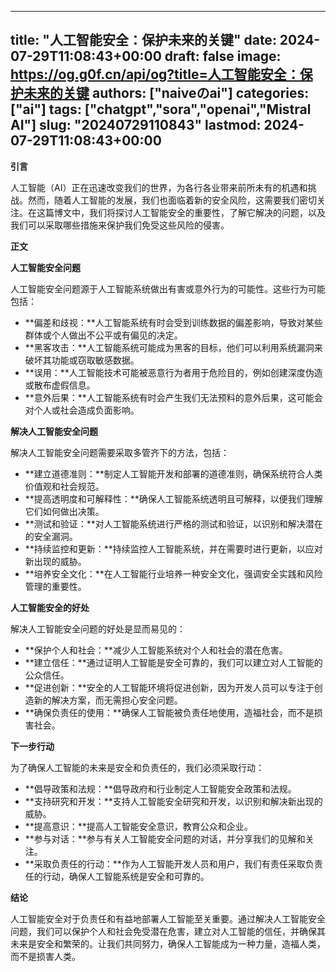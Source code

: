 
---
title: "人工智能安全：保护未来的关键"
date: 2024-07-29T11:08:43+00:00
draft: false
image: https://og.g0f.cn/api/og?title=人工智能安全：保护未来的关键
authors: ["naiveのai"]
categories: ["ai"]
tags: ["chatgpt","sora","openai","Mistral AI"]
slug: "20240729110843"
lastmod: 2024-07-29T11:08:43+00:00
---
**引言**

人工智能（AI）正在迅速改变我们的世界，为各行各业带来前所未有的机遇和挑战。然而，随着人工智能的发展，我们也面临着新的安全风险，这需要我们密切关注。在这篇博文中，我们将探讨人工智能安全的重要性，了解它解决的问题，以及我们可以采取哪些措施来保护我们免受这些风险的侵害。

**正文**

**人工智能安全问题**

人工智能安全问题源于人工智能系统做出有害或意外行为的可能性。这些行为可能包括：

* **偏差和歧视：**人工智能系统有时会受到训练数据的偏差影响，导致对某些群体或个人做出不公平或有偏见的决定。
* **黑客攻击：**人工智能系统可能成为黑客的目标，他们可以利用系统漏洞来破坏其功能或窃取敏感数据。
* **误用：**人工智能技术可能被恶意行为者用于危险目的，例如创建深度伪造或散布虚假信息。
* **意外后果：**人工智能系统有时会产生我们无法预料的意外后果，这可能会对个人或社会造成负面影响。

**解决人工智能安全问题**

解决人工智能安全问题需要采取多管齐下的方法，包括：

* **建立道德准则：**制定人工智能开发和部署的道德准则，确保系统符合人类价值观和社会规范。
* **提高透明度和可解释性：**确保人工智能系统透明且可解释，以便我们理解它们如何做出决策。
* **测试和验证：**对人工智能系统进行严格的测试和验证，以识别和解决潜在的安全漏洞。
* **持续监控和更新：**持续监控人工智能系统，并在需要时进行更新，以应对新出现的威胁。
* **培养安全文化：**在人工智能行业培养一种安全文化，强调安全实践和风险管理的重要性。

**人工智能安全的好处**

解决人工智能安全问题的好处是显而易见的：

* **保护个人和社会：**减少人工智能系统对个人和社会的潜在危害。
* **建立信任：**通过证明人工智能是安全可靠的，我们可以建立对人工智能的公众信任。
* **促进创新：**安全的人工智能环境将促进创新，因为开发人员可以专注于创造新的解决方案，而无需担心安全问题。
* **确保负责任的使用：**确保人工智能被负责任地使用，造福社会，而不是损害社会。

**下一步行动**

为了确保人工智能的未来是安全和负责任的，我们必须采取行动：

* **倡导政策和法规：**倡导政府和行业制定人工智能安全政策和法规。
* **支持研究和开发：**支持人工智能安全研究和开发，以识别和解决新出现的威胁。
* **提高意识：**提高人工智能安全意识，教育公众和企业。
* **参与对话：**参与有关人工智能安全问题的对话，并分享我们的见解和关注。
* **采取负责任的行动：**作为人工智能开发人员和用户，我们有责任采取负责任的行动，确保人工智能系统是安全和可靠的。

**结论**

人工智能安全对于负责任和有益地部署人工智能至关重要。通过解决人工智能安全问题，我们可以保护个人和社会免受潜在危害，建立对人工智能的信任，并确保其未来是安全和繁荣的。让我们共同努力，确保人工智能成为一种力量，造福人类，而不是损害人类。